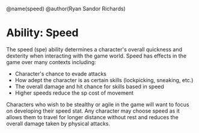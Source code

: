 @name(speed)
@author(Ryan Sandor Richards)

# Ability: Speed
The speed (spe) ability determines a character's overall quickness and dexterity
when interacting with the game world. Speed has effects in the game over many
contexts including:

* Character's chance to evade attacks
* How adept the character is as certain skills (lockpicking, sneaking, etc.)
* The overall damage and hit chance for skills based in speed
* Higher speeds reduce the sp cost of movement

Characters who wish to be stealthy or agile in the game will want to focus on
developing their speed stat. Any character may choose speed as it allows them
to travel for longer distance without rest and reduces the overall damage taken
by physical attacks.
